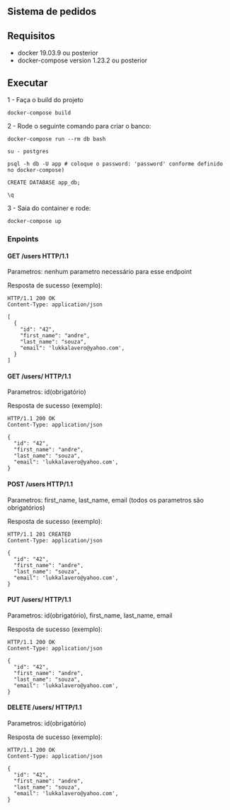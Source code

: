 ## Sistema de pedidos

## Requisitos

- docker 19.03.9 ou posterior
- docker-compose version 1.23.2 ou posterior

## Executar

1 - Faça o build do projeto

```shell
docker-compose build
```

2 - Rode o seguinte comando para criar o banco:

```shell
docker-compose run --rm db bash

su - postgres

psql -h db -U app # coloque o password: 'password' conforme definido no docker-compose)

CREATE DATABASE app_db;

\q
```

3 - Saia do container e rode:

```shell
docker-compose up
```

### Enpoints

#### GET /users HTTP/1.1

Parametros: nenhum parametro necessário para esse endpoint

Resposta de sucesso (exemplo):

```
HTTP/1.1 200 OK
Content-Type: application/json

[
  {
    "id": "42",
    "first_name": "andre",
    "last_name": "souza",
    "email": 'lukkalavero@yahoo.com',
  }
]

```

#### GET /users/<id> HTTP/1.1

Parametros: id(obrigatório)

Resposta de sucesso (exemplo):

```
HTTP/1.1 200 OK
Content-Type: application/json

{
  "id": "42",
  "first_name": "andre",
  "last_name": "souza",
  "email": 'lukkalavero@yahoo.com',
}

```

#### POST /users HTTP/1.1

Parametros: first_name, last_name, email (todos os parametros são obrigatórios)

Resposta de sucesso (exemplo):

```
HTTP/1.1 201 CREATED
Content-Type: application/json

{
  "id": "42",
  "first_name": "andre",
  "last_name": "souza",
  "email": 'lukkalavero@yahoo.com',
}

```

#### PUT /users/<id> HTTP/1.1

Parametros: id(obrigatório), first_name, last_name, email

Resposta de sucesso (exemplo):

```
HTTP/1.1 200 OK
Content-Type: application/json

{
  "id": "42",
  "first_name": "andre",
  "last_name": "souza",
  "email": 'lukkalavero@yahoo.com',
}

```

#### DELETE /users/<id> HTTP/1.1
Parametros: id(obrigatório)

Resposta de sucesso (exemplo):

```
HTTP/1.1 200 OK
Content-Type: application/json

{
  "id": "42",
  "first_name": "andre",
  "last_name": "souza",
  "email": 'lukkalavero@yahoo.com',
}

```

